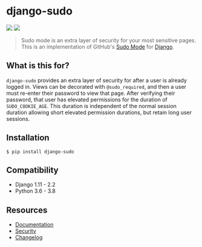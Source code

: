 # django-sudo

[![](https://travis-ci.org/mattrobenolt/django-sudo.svg?branch=master)](https://travis-ci.org/mattrobenolt/django-sudo) [![](https://coveralls.io/repos/mattrobenolt/django-sudo/badge.png?branch=master)](https://coveralls.io/r/mattrobenolt/django-sudo?branch=master)

> Sudo mode is an extra layer of security for your most sensitive pages.<br>
> This is an implementation of GitHub's [Sudo Mode](https://github.com/blog/1513-introducing-github-sudo-mode) for [Django](https://www.djangoproject.com/).

## What is this for?

`django-sudo` provides an extra layer of security for after a user is already logged in. Views can
be decorated with `@sudo_required`, and then a user
must re-enter their password to view that page. After verifying their password, that user has
elevated permissions for the duration of `SUDO_COOKIE_AGE`. This duration is independent of the
normal session duration allowing short elevated permission durations, but retain long user sessions.

## Installation

```console
$ pip install django-sudo
```

## Compatibility

* Django 1.11 - 2.2
* Python 3.6 - 3.8

## Resources

* [Documentation](https://django-sudo.readthedocs.io/)
* [Security](https://django-sudo.readthedocs.io/en/latest/security/index.html)
* [Changelog](https://django-sudo.readthedocs.io/en/latest/changelog/index.html)
